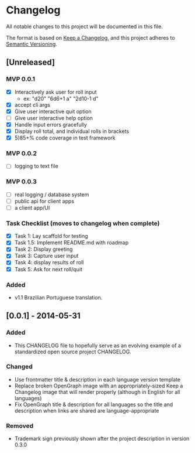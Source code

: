 # Changelog

All notable changes to this project will be documented in this file.

The format is based on [Keep a Changelog](https://keepachangelog.com/en/1.1.0/),
and this project adheres to [Semantic Versioning](https://semver.org/spec/v2.0.0.html).

## [Unreleased]
### MVP 0.0.1

   - [x] Interactively ask user for roll input
        - ex: "d20" "6d6+1 a" "2d10-1 d"
   - [x] accept cli args
   - [x] Give user interactive quit option
   - [ ] Give user interactive help option
   - [x] Handle input errors gracefully
   - [x] Display roll total, and individual rolls in brackets
   - [x] 5)85+% code coverage in test framework
### MVP 0.0.2

   - [ ] logging to text file
### MVP 0.0.3

   - [ ] real logging / database system 
   - [ ] public api for client apps
   - [ ] a client app/UI
### Task Checklist (moves to changelog when complete)

   - [x] Task 1: Lay scaffold for testing
   - [x] Task 1.5: Implement README.md with roadmap
   - [x] Task 2: Display greeting
   - [x] Task 3: Capture user input
   - [x] Task 4: display results of roll
   - [x] Task 5: Ask for next roll/quit

### Added

- v1.1 Brazilian Portuguese translation.


## [0.0.1] - 2014-05-31

### Added

- This CHANGELOG file to hopefully serve as an evolving example of a
  standardized open source project CHANGELOG.

### Changed

- Use frontmatter title & description in each language version template
- Replace broken OpenGraph image with an appropriately-sized Keep a Changelog 
  image that will render properly (although in English for all languages)
- Fix OpenGraph title & description for all languages so the title and 
description when links are shared are language-appropriate

### Removed

- Trademark sign previously shown after the project description in version 
0.3.0

<!-- [unreleased]: https://github.com/olivierlacan/keep-a-changelog/compare/v1.1.1...HEAD -->
<!-- [1.1.1]: https://github.com/olivierlacan/keep-a-changelog/compare/v1.1.0...v1.1.1 -->
<!-- [1.1.0]: https://github.com/olivierlacan/keep-a-changelog/compare/v1.0.0...v1.1.0 -->
<!-- [1.0.0]: https://github.com/olivierlacan/keep-a-changelog/compare/v0.3.0...v1.0.0 -->
<!-- [0.2.0]: https://github.com/olivierlacan/keep-a-changelog/compare/v0.1.0...v0.2.0 -->
<!-- [0.1.0]: https://github.com/olivierlacan/keep-a-changelog/compare/v0.0.8...v0.1.0 -->
<!-- [0.0.2]: https://github.com/olivierlacan/keep-a-changelog/compare/v0.0.1...v0.0.2 -->
<!-- [0.0.1]: https://github.com/olivierlacan/keep-a-changelog/releases/tag/v0.0.1 -->
